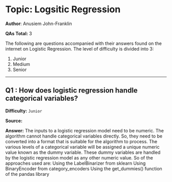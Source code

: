 # Topic: Logsitic Regression

**Author**: Anusiem John-Franklin

**QAs Total:** 3

The following are questions accompanied with their answers found on the internet on Logistic Regression. The level of difficulty is divided into 3:

1. Junior 
2. Medium 
3. Senior

---

## Q1 : How does logistic regression handle categorical variables?

**Difficulty:** `Junior`

**Source:** 


**Answer:**
The inputs to a logistic regression model need to be numeric. The algorithm cannot handle categorical variables directly. So, they need to be converted into a format that is suitable for the algorithm to process. 
The various levels of a categorical variable will be assigned a unique numeric value known as the dummy variable. These dummy variables are handled by the logistic regression model as any other numeric value. So of the approaches used are:
Using the LabelBinarizer from sklearn
Using BinaryEncoder from category_encoders
Using the get_dummies() function of the pandas library
